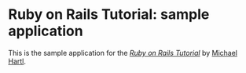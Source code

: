 # Ruby on Rails Tutorial: sample application

This is the sample application for
the [*Ruby on Rails Tutorial*](http://railstutorial.org)
by [Michael Hartl](http://michaelhartl.com).
